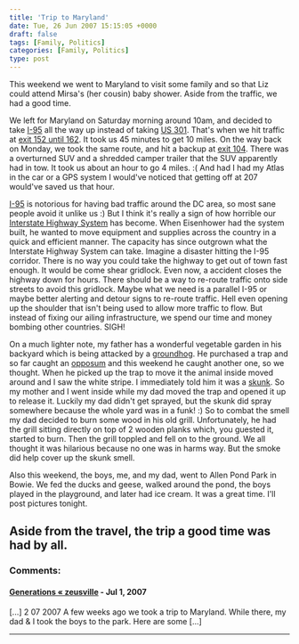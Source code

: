 ```yaml
---
title: 'Trip to Maryland'
date: Tue, 26 Jun 2007 15:15:05 +0000
draft: false
tags: [Family, Politics]
categories: [Family, Politics]
type: post
---
```


This weekend we went to Maryland to visit some family and so that Liz could attend Mirsa's (her cousin) baby shower. Aside from the traffic, we had a good time.

We left for Maryland on Saturday morning around 10am, and decided to take [I-95](http://en.wikipedia.org/wiki/I-95) all the way up instead of taking [US 301](http://en.wikipedia.org/wiki/U.S._Route_301). That's when we hit traffic at [exit 152 until 162](http://maps.google.com/maps?f=q&hl=en&geocode=&q=&sll=37.84093,-77.45015&sspn=0.011642,0.013282&ie=UTF8&ll=38.632427,-77.270966&spn=0.184248,0.212517&z=12&om=1). It took us 45 minutes to get 10 miles. On the way back on Monday, we took the same route, and hit a backup at [exit 104](http://maps.google.com/maps?f=q&hl=en&geocode=&q=&sll=37.84093,-77.45015&sspn=0.011642,0.013282&ie=UTF8&ll=37.892196,-77.448807&spn=0.093068,0.106258&z=13&om=1). There was a overturned SUV and a shredded camper trailer that the SUV apparently had in tow. It took us about an hour to go 4 miles. :( And had I had my Atlas in the car or a GPS system I would've noticed that getting off at 207 would've saved us that hour.

[I-95](http://en.wikipedia.org/wiki/I-95) is notorious for having bad traffic around the DC area, so most sane people avoid it unlike us :) But I think it's really a sign of how horrible our [Interstate Highway System](http://en.wikipedia.org/wiki/Interstate_Highway_System) has become. When Eisenhower had the system built, he wanted to move equipment and supplies across the country in a quick and efficient manner. The capacity has since outgrown what the Interstate Highway System can take. Imagine a disaster hitting the I-95 corridor. There is no way you could take the highway to get out of town fast enough. It would be come shear gridlock. Even now, a accident closes the highway down for hours. There should be a way to re-route traffic onto side streets to avoid this gridlock. Maybe what we need is a parallel I-95 or maybe better alerting and detour signs to re-route traffic. Hell even opening up the shoulder that isn't being used to allow more traffic to flow. But instead of fixing our ailing infrastructure, we spend our time and money bombing other countries. SIGH!

On a much lighter note, my father has a wonderful vegetable garden in his backyard which is being attacked by a [groundhog](http://en.wikipedia.org/wiki/Groundhog). He purchased a trap and so far caught an [opposum](http://en.wikipedia.org/wiki/Opposum) and this weekend he caught another one, so we thought. When he picked up the trap to move it the animal inside moved around and I saw the white stripe. I immediately told him it was a [skunk](http://en.wikipedia.org/wiki/Skunk). So my mother and I went inside while my dad moved the trap and opened it up to release it. Luckily my dad didn't get sprayed, but the skunk did spray somewhere because the whole yard was in a funk! :) So to combat the smell my dad decided to burn some wood in his old grill. Unfortunately, he had the grill sitting directly on top of 2 wooden planks which, you guested it, started to burn. Then the grill toppled and fell on to the ground. We all thought it was hilarious because no one was in harms way. But the smoke did help cover up the skunk smell.

Also this weekend, the boys, me, and my dad, went to Allen Pond Park in Bowie. We fed the ducks and geese, walked around the pond, the boys played in the playground, and later had ice cream. It was a great time. I'll post pictures tonight.

Aside from the travel, the trip a good time was had by all.
---
### Comments:
#### [Generations &laquo; zeusville](http://zeusville.wordpress.com/2007/07/02/generations/ "") - <time datetime="2007-07-02 23:31:09">Jul 1, 2007</time>

\[...\] 2 07 2007 A few weeks ago we took a trip to Maryland. While there, my dad & I took the boys to the park. Here are some \[...\]
<hr />
